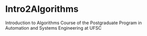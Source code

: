 # Intro2Algorithms
Introduction to Algorithms Course of the Postgraduate Program in Automation and Systems Engineering at UFSC
